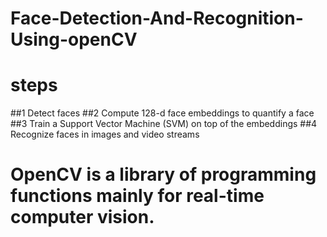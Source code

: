 # Face-Detection-And-Recognition-Using-openCV

# steps
##1 Detect faces
##2 Compute 128-d face embeddings to quantify a face
##3 Train a Support Vector Machine (SVM) on top of the embeddings
##4 Recognize faces in images and video streams

# OpenCV is a library of programming functions mainly for real-time computer vision. 
